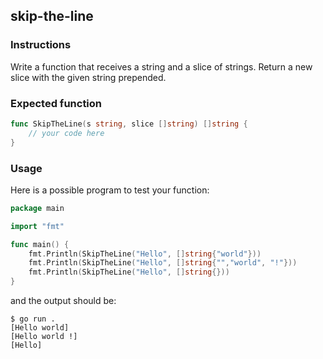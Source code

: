 ## skip-the-line

### Instructions

Write a function that receives a string and a slice of strings. Return a new slice with the given string prepended.

### Expected function 

```go
func SkipTheLine(s string, slice []string) []string {
    // your code here
}
```

### Usage

Here is a possible program to test your function:

```go
package main

import "fmt"

func main() {
    fmt.Println(SkipTheLine("Hello", []string{"world"}))
    fmt.Println(SkipTheLine("Hello", []string{"","world", "!"}))
    fmt.Println(SkipTheLine("Hello", []string{}))
}
```

and the output should be:

```console
$ go run .
[Hello world]
[Hello world !]
[Hello]
```